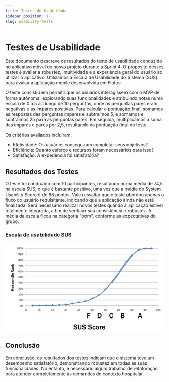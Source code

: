 ```yaml
---
title: Testes de Usablidade
sidebar_position: 1
slug: usability-tests
---
```

# Testes de Usabilidade

Este documento descreve os resultados do teste de usabilidade conduzido no aplicativo móvel do nosso projeto durante a Sprint 4. O propósito desses testes é avaliar a robustez, intuitividade e a experiência geral do usuário ao utilizar o aplicativo. Utilizamos a Escala de Usabilidade do Sistema (SUS) para avaliar a aplicação mobile desenvolvida em Flutter. 

O teste consistiu em permitir que os usuários interagissem com o MVP de forma autônoma, explorando suas funcionalidades e atribuindo notas numa escala de 0 a 5 ao longo de 10 perguntas, onde as perguntas pares eram negativas e as ímpares positivas. Para calcular a pontuação final, somamos as respostas das perguntas ímpares e subtraímos 5, e somamos e subtraímos 25 para as perguntas pares. Em seguida, multiplicamos a soma das ímpares e pares por 2,5, resultando na pontuação final do teste.

Os critérios avaliados incluíram:

- Efetividade: Os usuários conseguiram completar seus objetivos?
- Eficiência: Quanto esforço e recursos foram necessários para isso?
- Satisfação: A experiência foi satisfatória?

## Resultados dos Testes

O teste foi conduzido com 10 participantes, resultando numa média de 74,5 na escala SUS, o que é bastante positivo, uma vez que a média do System Usability Score é de 68 pontos. Vale ressaltar que o teste abordou apenas o fluxo do usuário requisitante, indicando que a aplicação ainda não está finalizada. Será necessário realizar novos testes quando a aplicação estiver totalmente integrada, a fim de verificar sua consistência e robustez. A média da escala ficou na categoria "bom", conforme as expectativas do grupo.

### Escala de usabilidade SUS


<p align="center">

![alt text](../../../static/img/usability.webp)

</p>



## Conclusão

Em conclusão, os resultados dos testes indicam que o sistema teve um desempenho satisfatório, demonstrando robustez em todas as suas funcionalidades. No entanto, é necessário algum trabalho de refatoração para atender completamente às demandas do contexto hospitalar.